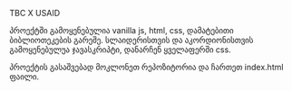 TBC X USAID

პროექტში გამოყენებულია vanilla js, html, css, დამატებითი ბიბლიოთეკების გარეშე. სლაიდერისთვის და აკორდიონისთვის გამოყენებულუა ჯავასკრიპტი, დანარჩენ ყველაფერში css. 

პროექტის გასაშვებად მოკლონეთ რეპოზიტორია და ჩართეთ index.html ფაილი.